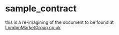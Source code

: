# sample_contract

this is a re-imagining of the document to be found at [LondonMarketGroup.co.uk](https://admin.londonmarketgroup.co.uk/wp-content/uploads/2018/01/MRC-Open-Market-v1.8-February-2018-sample-slip.docx)  
